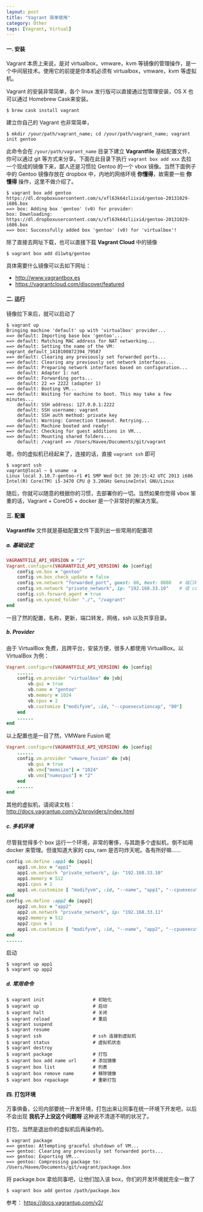 ```yaml
---
layout: post
title: "Vagrant 简单使用"
category: Other
tags: [Vagrant, Virtual]
---
```


#### 一. 安装

Vagrant 本质上来说，是对 virtualbox，vmware，kvm 等镜像的管理操作，是一个中间层技术。使用它的前提是你本机必须有 virtualbox，vmware，kvm 等虚拟机。

Vagrant 的安装非常简单，各个 linux 发行版可以直接通过包管理安装，OS X 也可以通过 Homebrew Cask来安装。

    $ brew cask install vagrant

<!-- more -->

建立你自己的 Vagrant 也非常简单，

    $ mkdir /your/path/vagrant_name; cd /your/path/vagrant_name; vagrant init gentoo

此命令会在 `/your/path/vagrant_name` 目录下建立 **Vagrantfile** 基础配置文件，你可以通过 git 等方式来分享。下面在此目录下执行 `vagrant box add xxx` 去拉一个现成的镜像下来，鄙人还是习惯拉 Gentoo 的一个 vbox 镜像。当然下面例子中的 Gentoo 镜像存放在 dropbox 中，内地的网络环境 **你懂得**，故需要一些 **你懂得** 操作，这里不做介绍了。

```
$ vagrant box add gentoo https://dl.dropboxusercontent.com/s/xfl63k64zliixid/gentoo-20131029-i686.box
==> box: Adding box 'gentoo' (v0) for provider:
box: Downloading: https://dl.dropboxusercontent.com/s/xfl63k64zliixid/gentoo-20131029-i686.box
==> box: Successfully added box 'gentoo' (v0) for 'virtualbox'!
```

除了直接去网址下载，也可以直接下载 **Vagrant Cloud** 中的镜像

    $ vagrant box add d11wtq/gentoo

具体需要什么镜像可以去如下网址：

- <http://www.vagrantbox.es>
- <https://vagrantcloud.com/discover/featured>

#### 二. 运行

镜像拉下来后，就可以启动了

```
$ vagrant up
Bringing machine 'default' up with 'virtualbox' provider...
==> default: Importing base box 'gentoo'...
==> default: Matching MAC address for NAT networking...
==> default: Setting the name of the VM: vagrant_default_1410100872394_79587
==> default: Clearing any previously set forwarded ports...
==> default: Clearing any previously set network interfaces...
==> default: Preparing network interfaces based on configuration...
    default: Adapter 1: nat
==> default: Forwarding ports...
    default: 22 => 2222 (adapter 1)
==> default: Booting VM...
==> default: Waiting for machine to boot. This may take a few minutes...
    default: SSH address: 127.0.0.1:2222
    default: SSH username: vagrant
    default: SSH auth method: private key
    default: Warning: Connection timeout. Retrying...
==> default: Machine booted and ready!
==> default: Checking for guest additions in VM...
==> default: Mounting shared folders...
    default: /vagrant => /Users/Havee/Documents/git/vagrant
```

嗯，你的虚拟机已经起来了，连接的话，直接 `vagrant ssh` 即可

```
$ vagrant ssh
vagrant@local ~ $ uname -a
Linux local 3.10.7-gentoo-r1 #1 SMP Wed Oct 30 20:15:42 UTC 2013 i686 Intel(R) Core(TM) i5-3470 CPU @ 3.20GHz GenuineIntel GNU/Linux
```

随后，你就可以随意的根据你的习惯，去部署你的一切。当然如果你觉得 vbox 笨重的话，Vagrant + CoreOS + docker 是一个非常好的解决方案。

#### 三. 配置

**Vagrantfile** 文件就是基础配置文件下面列出一些常用的配置项

##### a. 基础设定

```ruby
VAGRANTFILE_API_VERSION = "2"
Vagrant.configure(VAGRANTFILE_API_VERSION) do |config|
    config.vm.box = "gentoo"
    config.vm.box_check_update = false
    config.vm.network "forwarded_port", guest: 80, host: 8080   # 端口转发
    config.vm.network "private_network", ip: "192.168.33.10"    # 或 config.vm.network "public_network"，顾名思义
    config.ssh.forward_agent = true
    config.vm.synced_folder "./", "/vagrant"
end
```

一目了然的配置，名称，更新，端口转发，网络，ssh 以及共享目录。

##### b. Provider

由于 VirtualBox 免费，且跨平台，安装方便，很多人都使用 VirtualBox。以 VirtualBox 为例：

```ruby
Vagrant.configure(VAGRANTFILE_API_VERSION) do |config|
    ......
    config.vm.provider "virtualbox" do |vb|
        vb.gui = true
        vb.name = "gentoo"
        vb.memory = 1024
        vb.cpus = 2
        vb.customize ["modifyvm", :id, "--cpuexecutioncap", "80"]
    end
    ......
end
```

以上配置也是一目了然，VMWare Fusion 呢

```ruby
Vagrant.configure(VAGRANTFILE_API_VERSION) do |config|
    ......
    config.vm.provider "vmware_fusion" do |vb|
        vb.gui = true
        vb.vmx["memsize"] = "1024"
        vb.vmx["numvcpus"] = "2"
    end
    ......
end
```

其他的虚拟机，请阅读文档： <http://docs.vagrantup.com/v2/providers/index.html>

##### c. 多机环境

尽管我觉得多个 box 运行一个环境，非常的奢侈，与其跑多个虚拟机，倒不如用 docker 来管理。但谁知道大家的 cpu, ram 是否叼炸天呢。各有所好嘛......

```ruby
config.vm.define :app1 do |app1|
    app1.vm.box = "app1"
    app1.vm.network "private_network", ip: "192.168.33.10"
    app1.memory = 512
    app1.cpus = 2
    app1.vm.customize [ "modifyvm", :id, "--name", "app1", "--cpuexecutioncap", "50" ]
end
config.vm.define :app2 do |app2|
    app2.vm.box = "app2"
    app2.vm.network "private_network", ip: "192.168.33.11"
    app2.memory = 512
    app2.cpus = 1
    app1.vm.customize [ "modifyvm", :id, "--name", "app2", "--cpuexecutioncap", "40" ]
end
......
```

启动

    $ vagrant up app1
    $ vagrant up app2

##### d. 常用命令

    $ vagrant init                  # 初始化
    $ vagrant up                    # 启动
    $ vagrant halt                  # 关闭
    $ vagrant reload                # 重启
    $ vagrant suspend
    $ vagrant resume
    $ vagrant ssh                   # ssh 连接到虚拟机
    $ vagrant status                # 虚拟机状态
    $ vagrant destroy
    $ vagrant package               # 打包
    $ vagrant box add name url      # 添加镜像
    $ vagrant box list              # 列表
    $ vagrant box remove name       # 移除镜像
    $ vagrant box repackage         # 重新打包

#### 四. 打包环境

万事俱备，公司内部要统一开发环境，打包出来让同事在统一环境下开发吧，以后不会出现 **我机子上没这个问题呀** 这种说不清道不明的状况了。

打包，当然是退出你的虚拟机后再操作的。

```
$ vagrant package
==> gentoo: Attempting graceful shutdown of VM...
==> gentoo: Clearing any previously set forwarded ports...
==> gentoo: Exporting VM...
==> gentoo: Compressing package to: /Users/Havee/Documents/git/vagrant/package.box
```

将 package.box 拿给同事吧，让他们加入该 box，你们的开发环境就完全一致了

    $ vagrant box add gentoo /path/package.box

参考： <https://docs.vagrantup.com/v2/>
